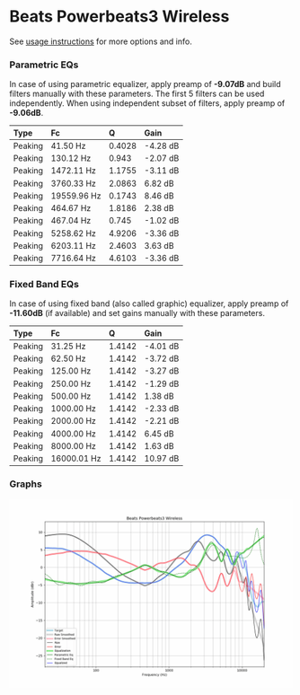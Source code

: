 # Beats Powerbeats3 Wireless
See [usage instructions](https://github.com/jaakkopasanen/AutoEq#usage) for more options and info.

### Parametric EQs
In case of using parametric equalizer, apply preamp of **-9.07dB** and build filters manually
with these parameters. The first 5 filters can be used independently.
When using independent subset of filters, apply preamp of **-9.06dB**.

| Type    | Fc          |      Q | Gain     |
|:--------|:------------|:-------|:---------|
| Peaking | 41.50 Hz    | 0.4028 | -4.28 dB |
| Peaking | 130.12 Hz   | 0.943  | -2.07 dB |
| Peaking | 1472.11 Hz  | 1.1755 | -3.11 dB |
| Peaking | 3760.33 Hz  | 2.0863 | 6.82 dB  |
| Peaking | 19559.96 Hz | 0.1743 | 8.46 dB  |
| Peaking | 464.67 Hz   | 1.8186 | 2.38 dB  |
| Peaking | 467.04 Hz   | 0.745  | -1.02 dB |
| Peaking | 5258.62 Hz  | 4.9206 | -3.36 dB |
| Peaking | 6203.11 Hz  | 2.4603 | 3.63 dB  |
| Peaking | 7716.64 Hz  | 4.6103 | -3.36 dB |

### Fixed Band EQs
In case of using fixed band (also called graphic) equalizer, apply preamp of **-11.60dB**
(if available) and set gains manually with these parameters.

| Type    | Fc          |      Q | Gain     |
|:--------|:------------|:-------|:---------|
| Peaking | 31.25 Hz    | 1.4142 | -4.01 dB |
| Peaking | 62.50 Hz    | 1.4142 | -3.72 dB |
| Peaking | 125.00 Hz   | 1.4142 | -3.27 dB |
| Peaking | 250.00 Hz   | 1.4142 | -1.29 dB |
| Peaking | 500.00 Hz   | 1.4142 | 1.38 dB  |
| Peaking | 1000.00 Hz  | 1.4142 | -2.33 dB |
| Peaking | 2000.00 Hz  | 1.4142 | -2.21 dB |
| Peaking | 4000.00 Hz  | 1.4142 | 6.45 dB  |
| Peaking | 8000.00 Hz  | 1.4142 | 1.63 dB  |
| Peaking | 16000.01 Hz | 1.4142 | 10.97 dB |

### Graphs
![](./Beats%20Powerbeats3%20Wireless.png)